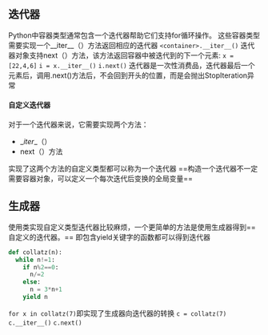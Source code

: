 ## 迭代器
Python中容器类型通常包含一个迭代器帮助它们支持for循环操作。
这些容器类型需要实现一个__iter__（）方法返回相应的迭代器
`<container>.__iter__()`
迭代器对象支持next（）方法，该方法返回容器中被迭代到的下一个元素:
`x = [22,4,6]`
`i = x.__iter__()`
`i.next()`
迭代器是一次性消费品，迭代器最后一个元素后，调用.next()方法后，不会回到开头的位置，而是会抛出StopIteration异常
#### 自定义迭代器
对于一个迭代器来说，它需要实现两个方法：
- \__iter__（）
- next（）方法

实现了这两个方法的自定义类型都可以称为一个迭代器
==构造一个迭代器不一定需要容器对象，可以定义一个每次迭代后变换的全局变量==
## 生成器
使用类实现自定义类型迭代器比较麻烦，一个更简单的方法是使用生成器得到==自定义的迭代器。==
即包含yield关键字的函数都可以得到迭代器
```python
def collatz(n):
  while n!=1:
    if n%2==0:
      n/=2
    else:
      n = 3*n+1
    yield n
```
`for x in collatz(7)`即实现了生成器向迭代器的转换
`c = collatz(7)`
`c.__iter__()`
`c.next()`
